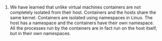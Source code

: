 1. We have learned that unlike virtual machines containers are not completely isolated from their host. Containers and the hosts share the same kernel. Containers are isolated using namespaces in Linux. The host has a namespace and the containers have their own namespace. All the processes run by the containers are in fact run on the host itself, but in their own namespaces.
